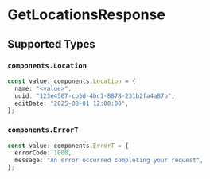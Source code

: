 # GetLocationsResponse


## Supported Types

### `components.Location`

```typescript
const value: components.Location = {
  name: "<value>",
  uuid: "123e4567-cb5d-4bc1-8878-231b2fa4a87b",
  editDate: "2025-08-01 12:00:00",
};
```

### `components.ErrorT`

```typescript
const value: components.ErrorT = {
  errorCode: 1000,
  message: "An error occurred completing your request",
};
```

